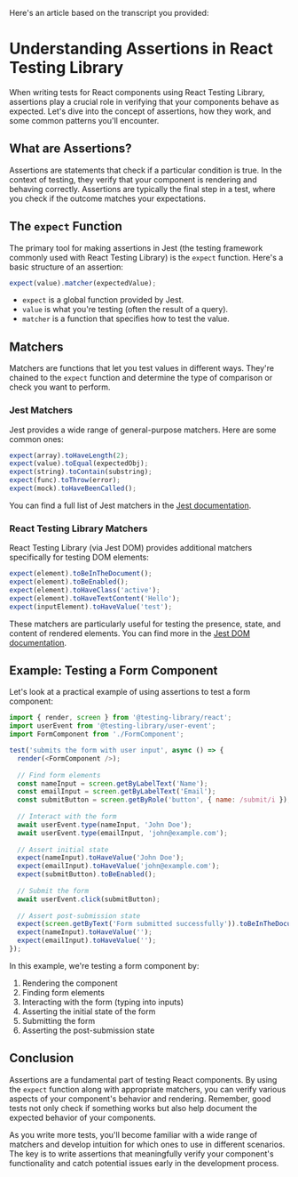 Here's an article based on the transcript you provided:

# Understanding Assertions in React Testing Library

When writing tests for React components using React Testing Library, assertions play a crucial role in verifying that your components behave as expected. Let's dive into the concept of assertions, how they work, and some common patterns you'll encounter.

## What are Assertions?

Assertions are statements that check if a particular condition is true. In the context of testing, they verify that your component is rendering and behaving correctly. Assertions are typically the final step in a test, where you check if the outcome matches your expectations.

## The `expect` Function

The primary tool for making assertions in Jest (the testing framework commonly used with React Testing Library) is the `expect` function. Here's a basic structure of an assertion:

```javascript
expect(value).matcher(expectedValue);
```

- `expect` is a global function provided by Jest.
- `value` is what you're testing (often the result of a query).
- `matcher` is a function that specifies how to test the value.

## Matchers

Matchers are functions that let you test values in different ways. They're chained to the `expect` function and determine the type of comparison or check you want to perform.

### Jest Matchers

Jest provides a wide range of general-purpose matchers. Here are some common ones:

```javascript
expect(array).toHaveLength(2);
expect(value).toEqual(expectedObj);
expect(string).toContain(substring);
expect(func).toThrow(error);
expect(mock).toHaveBeenCalled();
```

You can find a full list of Jest matchers in the [Jest documentation](https://jestjs.io/docs/expect).

### React Testing Library Matchers

React Testing Library (via Jest DOM) provides additional matchers specifically for testing DOM elements:

```javascript
expect(element).toBeInTheDocument();
expect(element).toBeEnabled();
expect(element).toHaveClass('active');
expect(element).toHaveTextContent('Hello');
expect(inputElement).toHaveValue('test');
```

These matchers are particularly useful for testing the presence, state, and content of rendered elements. You can find more in the [Jest DOM documentation](https://github.com/testing-library/jest-dom).

## Example: Testing a Form Component

Let's look at a practical example of using assertions to test a form component:

```javascript
import { render, screen } from '@testing-library/react';
import userEvent from '@testing-library/user-event';
import FormComponent from './FormComponent';

test('submits the form with user input', async () => {
  render(<FormComponent />);
  
  // Find form elements
  const nameInput = screen.getByLabelText('Name');
  const emailInput = screen.getByLabelText('Email');
  const submitButton = screen.getByRole('button', { name: /submit/i });
  
  // Interact with the form
  await userEvent.type(nameInput, 'John Doe');
  await userEvent.type(emailInput, 'john@example.com');
  
  // Assert initial state
  expect(nameInput).toHaveValue('John Doe');
  expect(emailInput).toHaveValue('john@example.com');
  expect(submitButton).toBeEnabled();
  
  // Submit the form
  await userEvent.click(submitButton);
  
  // Assert post-submission state
  expect(screen.getByText('Form submitted successfully')).toBeInTheDocument();
  expect(nameInput).toHaveValue('');
  expect(emailInput).toHaveValue('');
});
```

In this example, we're testing a form component by:
1. Rendering the component
2. Finding form elements
3. Interacting with the form (typing into inputs)
4. Asserting the initial state of the form
5. Submitting the form
6. Asserting the post-submission state

## Conclusion

Assertions are a fundamental part of testing React components. By using the `expect` function along with appropriate matchers, you can verify various aspects of your component's behavior and rendering. Remember, good tests not only check if something works but also help document the expected behavior of your components.

As you write more tests, you'll become familiar with a wide range of matchers and develop intuition for which ones to use in different scenarios. The key is to write assertions that meaningfully verify your component's functionality and catch potential issues early in the development process.